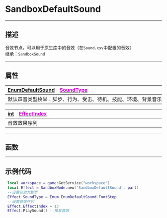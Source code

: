# SandboxDefaultSound
------------------------------------------------------------------------------------------
## 描述

音效节点，可以用于原生库中的音效（在`Sound.csv`中配置的音效）<br>
继承：`SandboxSound`

------------------------------------------------------------------------------------------
## 属性

|<div style="width:925px">[EnumDefaultSound](/Api/Enumerate/Sound/EnumDefaultSound.md)&emsp;[<font color="dd00dd">SoundType</font>](/Api/Class/Sound/SandboxDefaultSound_F/SoundType.md)</div>|
|:---|
|默认声音类型枚举：脚步、行为、受击、待机、技能、环境、背景音乐、提示和其他。见枚举[EnumDefaultSound](/Api/Enumerate/Sound/EnumDefaultSound.md)|

|<div style="width:925px"> [int](/Api/DataType/Int.md)&emsp;[<font color="dd00dd">EffectIndex</font>](/Api/Class/Sound/SandboxDefaultSound_F/EffectIndex.md)</div>|
|:---|
|音效效果序列|


------------------------------------------------------------------------------------------
## 函数

------------------------------------------------------------------------------------------
## 示例代码

```lua
 local workspace = game:GetService("workspace")
 local Effect = SandboxNode.new('SandboxDefaultSound', part)
 --设置音效为脚步
 Effect.SoundType = Enum.EnumDefaultSound.FootStep
 --设置音效序列
 Effect.EffectIndex = 13
 Effect:PlaySound() --播放音效
 ```